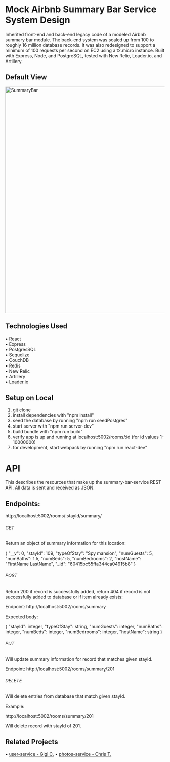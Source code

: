 # Mock Airbnb Summary Bar Service System Design

Inherited front-end and back-end legacy code of a modeled Airbnb summary bar module. The back-end system was scaled up from 100 to roughly 16 million database records. It was also redesigned to support a minimum of 100 requests per second on EC2 using a t2.micro instance. Built with Express, Node, and PostgreSQL, tested with New Relic, Loader.io, and Artillery.  

## Default View

<img width="712" alt="SummaryBar" src="https://user-images.githubusercontent.com/66794449/120021327-291b5480-bfa8-11eb-8d89-a1ac8ebc3bc6.png">

## Technologies Used

• React <br />
• Express <br />
• PostgresSQL <br />
• Sequelize <br />
• CouchDB <br />
• Redis <br />
• New Relic <br />
• Artillery <br />
• Loader.io <br />

## Setup on Local

1. git clone
2. install dependencies with "npm install"
3. seed the database by running "npm run seedPostgres"
4. start server with "npm run server-dev"
5. build bundle with "npm run build"
6. verify app is up and running at localhost:5002/rooms/:id (for id values 1-10000000)
7. for development, start webpack by running "npm run react-dev"


# API

This describes the resources that make up the summary-bar-service REST API. All data is sent and received as JSON.

## Endpoints:

http://localhost:5002/rooms/:stayId/summary/

###### GET

Return an object of summary information for this location:

{
    "__v": 0,
    "stayId": 109,
    "typeOfStay": "Spy mansion",
    "numGuests": 5,
    "numBaths": 1.5,
    "numBeds": 5,
    "numBedrooms": 2,
    "hostName": "FirstName LastName",
    "_id": "60415bc55ffa344ca04915b8"
}

###### POST

Return 200 if record is successfully added, return 404 if record is not successfully added to database or if item already exists:

Endpoint: http://localhost:5002/rooms/summary

Expected body:

{
    "stayId": integer,
    "typeOfStay": string,
    "numGuests": integer,
    "numBaths": integer,
    "numBeds": integer,
    "numBedrooms": integer,
    "hostName": string
}

###### PUT

Will update summary information for record that matches given stayId.

Endpoint: http://localhost:5002/rooms/summary/201

###### DELETE

Will delete entries from database that match given stayId.

Example:

http://localhost:5002/rooms/summary/201

Will delete record with stayId of 201.

## Related Projects 

• [user-service - Gigi C.](https://github.com/Team-Vaughan/user-service)
• [photos-service - Chris T.](https://github.com/Team-Vaughan/photos-service)
